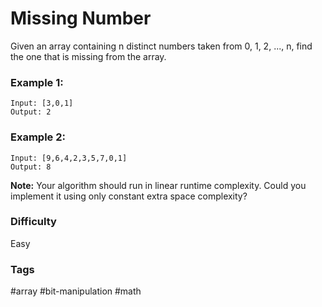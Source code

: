 # Missing Number

Given an array containing n distinct numbers taken from 0, 1, 2, ..., n, find the one that is missing from the array.

### Example 1:

```
Input: [3,0,1]
Output: 2
```

### Example 2:

```
Input: [9,6,4,2,3,5,7,0,1]
Output: 8
```

**Note:**
Your algorithm should run in linear runtime complexity. Could you implement it using only constant extra space complexity?

### Difficulty

Easy

### Tags

#array #bit-manipulation #math
